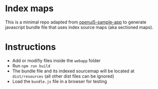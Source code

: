 # Index maps

This is a minimal repo adapted from [openui5-sample-app](https://github.com/SAP/openui5-sample-app)
to generate javascript bundle file that uses index source maps (aka sectioned maps).

# Instructions
* Add or modifiy files inside the `webapp` folder
* Run `npm run build`
* The bundle file and its indexed sourcemap will be located at `dist/resources` (all other dist files can be ignored)
* Load the `bundle.js` file in a browser for testing